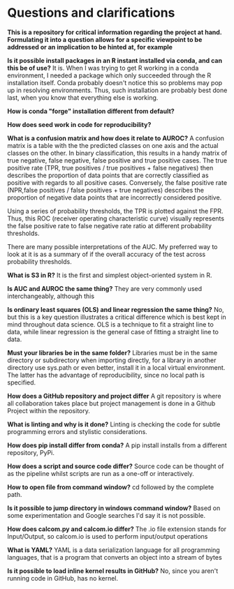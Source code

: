 # Questions and clarifications

**This is a repository for critical information regarding the project at hand. Formulating it into a question allows for a specific viewpoint to be addressed or an implication to be hinted at, for example**

**Is it possible install packages in an R instant installed via conda, and can this be of use?**
It is. When I was trying to get R working in a conda environment, I needed a package which only succeeded through the R installation itself. Conda probably doesn't notice this so problems may pop up in resolving environments. Thus, such installation are probably best done last, when you know that everything else is working.

**How is conda "forge" installation different from default?**

**How does seed work in code for reproducibility?**


**What is a confusion matrix and how does it relate to AUROC?**
A confusion matrix is a table with the the predicted classes on one axis and the actual classes on the other. In binary classification, this results in a handy matrix of true negative, false negative, false positive and true positive cases.
The true positive rate (TPR, true positives / true positives + false negatives) then describes the proportion of data points that are correctly classified as positive with regards to all positive cases. Conversely, the false positive rate (NPR,false positives / false positives + true negatives) describes the proportion of negative data points that are incorrectly considered positive.

Using a series of probability thresholds, the TPR is plotted against the FPR. Thus, this ROC (receiver operating characteristic curve) visually represents the false positive rate to false negative rate ratio at different probability thresholds.

There are many possible interpretations of the AUC. My preferred way to look at it is as a summary of if the overall accuracy of the test across probability thresholds.


**What is S3 in R?**
It is the first and simplest object-oriented system in R.

**Is AUC and AUROC the same thing?**
They are very commonly used interchangeably, although this

**Is ordinary least squares (OLS) and linear regression the same thing?**
No, but this is a key question illustrates a critical difference which is best kept in mind throughout data science. OLS is a technique to fit a straight line to data, while linear regression is the general case of fitting a straight line to data.

**Must your libraries be in the same folder?**
Libraries must be in the same directory or subdirectory when importing directly, for a library in another directory use sys.path or even better, install it in a local virtual environment. The latter has the advantage of reproducibility, since no local path is specified.

**How does a GitHub repository and project differ**
A git repository is where all collaboration takes place but project management is done in a Github Project within the repository.

**What is linting and why is it done?**
Linting is checking the code for subtle programming errors and stylistic considerations.

**How does pip install differ from conda?**
A pip install installs from a different repository, PyPi.

**How does a script and source code differ?**
Source code can be thought of as the pipeline whilst scripts are run as a one-off or interactively.

**How to open file from command window?**
cd followed by the complete path.

**Is it possible to jump directory in windows command window?**
Based on some experimentation and Google searches I'd say it is not possible.

**How does calcom.py and calcom.io differ?**
The .io file extension stands for Input/Output, so calcom.io is used to perform input/output operations

**What is YAML?**
YAML is a data serialization language for all programming languages, that is a program that converts an object into a stream of bytes

**Is it possible to load inline kernel results in GitHub?**
No, since you aren't running code in GitHub, has no kernel.
